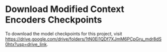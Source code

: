 # Download Modified Context Encoders Checkpoints
To download the model checkpoints for this project, visit https://drive.google.com/drive/folders/1tN0Ei1QDf7XJmM6PCpGru_mdr8dS0htx?usp=drive_link.